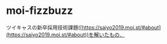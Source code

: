 # moi-fizzbuzz

ツイキャスの新卒採用技術課題([https://saiyo2019.moi.st/#about](https://saiyo2019.moi.st/#about))を解いたもの．

